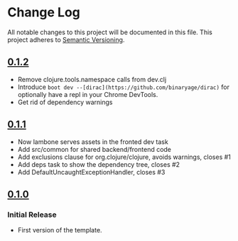 # Change Log
All notable changes to this project will be documented in this file.
This project adheres to [Semantic Versioning](http://semver.org/).

## [0.1.2](https://github.com/Lambda-X/lambone/compare/0.1.1...0.1.2)

- Remove clojure.tools.namespace calls from dev.clj
- Introduce `boot dev --[dirac](https://github.com/binaryage/dirac)` for optionally have a repl in your Chrome DevTools.
- Get rid of dependency warnings

## [0.1.1](https://github.com/Lambda-X/lambone/compare/0.1.0...0.1.1)

- Now lambone serves assets in the fronted dev task
- Add src/common for shared backend/frontend code
- Add exclusions clause for org.clojure/clojure, avoids warnings, closes #1
- Add deps task to show the dependency tree, closes #2
- Add DefaultUncaughtExceptionHandler, closes #3

## [0.1.0](https://github.com/Lambda-X/lambone/compare/b7c8469...0.1.0)
### Initial Release
- First version of the template.
